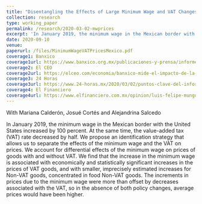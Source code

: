 ```yaml
---
title: "Disentangling the Effects of Large Minimum Wage and VAT Changes on Prices: Evidence from Mexico"
collection: research
type: working_paper
permalink: /research/2020-03-02-mwprices
excerpt: 'In January 2019, the minimum wage in the Mexican border with the United States increased by 100 percent. At the same time, the value-added tax (VAT) rate decreased by half. We propose an identification strategy that allows us to separate the effects of the minimum wage and the VAT on prices. We find that the increase in the minimum wage is associated with economically and statistically significant increases in the prices of VAT goods, and with smaller, imprecisely estimated increases for Non-VAT goods, concentrated in food Non-VAT goods. The increments in prices due to the minimum wage were more than offset by decreases associated with the VAT, so in the absence of both policy changes, average prices would have been higher.'
date: 2020-09-10
venue: 
paperurl: /files/MinimumWageVATPricesMexico.pdf
coverage1: Banxico
coverage1url: https://www.banxico.org.mx/publicaciones-y-prensa/informes-trimestrales/recuadros/%7B56780CA3-EBA3-4742-2582-A6DAF863F9DB%7D.pdf
coverage2: El CEO
coverage2url: https://elceo.com/economia/banxico-mide-el-impacto-de-la-recuperacion-del-salario-minimo-en-la-inflacion-este-es-el-resultado/
coverage3: 24 Horas
coverage3url: https://www.24-horas.mx/2020/03/02/puntos-clave-del-informe-trimestral-y-la-minuta-de-banxico/
coverage4: El Financiero
coverage4url: https://www.elfinanciero.com.mx/opinion/luis-felipe-munguia/2021/04/27/inflacion-realmente-debemos-preocuparnos/?outputType=amp
---
```

With Mariana Calderón, Josué Cortés and Alejandrina Salcedo

In January 2019, the minimum wage in the Mexican border with the United States increased by 100 percent. At the same time, the value-added tax (VAT) rate decreased by half. We propose an identification strategy that allows us to separate the effects of the minimum wage and the VAT on prices. We account for differential effects of the minimum wage on prices of goods with and without VAT. We find that the increase in the minimum wage is associated with economically and statistically significant increases in the prices of VAT goods, and with smaller, imprecisely estimated increases for Non-VAT goods, concentrated in food Non-VAT goods. The increments in prices due to the minimum wage were more than offset by decreases associated with the VAT, so in the absence of both policy changes, average prices would have been higher.
